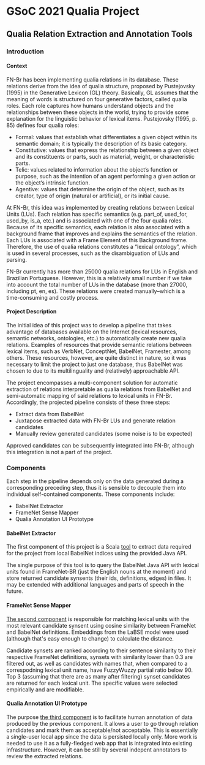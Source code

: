 # GSoC 2021 Qualia Project
## Qualia Relation Extraction and Annotation Tools

### Introduction

#### Context
FN-Br has been implementing qualia relations in its database. These relations derive from the idea of qualia structure, proposed by Pustejovsky (1995) in the Generative Lexicon (GL) theory. Basically, GL assumes that the meaning of words is structured on four generative factors, called qualia roles. Each role captures how humans understand objects and the relationships between these objects in the world, trying to provide some explanation for the linguistic behavior of lexical items. Pustejovsky (1995, p. 85) defines four qualia roles:


- Formal: values that establish what differentiates a given object within its semantic domain; it is typically the description of its basic category.
- Constitutive: values that express the relationship between a given object and its constituents or parts, such as material, weight, or characteristic parts.
- Telic: values related to information about the object’s function or purpose, such as the intention of an agent performing a given action or the object’s intrinsic function.
- Agentive: values that determine the origin of the object, such as its creator, type of origin (natural or artificial), or its initial cause.


At FN-Br, this idea was implemented by creating relations between Lexical Units (LUs). Each relation has specific semantics (e.g. part_of, used_for, used_by, is_a, etc.) and is associated with one of the four qualia roles. Because of its specific semantics, each relation is also associated with a background frame that improves and explains the semantics of the relation. Each LUs is associated with a Frame Element of this Background frame. Therefore, the use of qualia relations constitutes a “lexical ontology”, which is used in several processes, such as the disambiguation of LUs and parsing.


FN-Br currently has more than 25000 qualia relations for LUs in English and Brazilian Portuguese. However, this is a relatively small number if we take into account the total number of LUs in the database (more than 27000, including pt, en, es). These relations were created manually–which is a time-consuming and costly process.


#### Project Description
The initial idea of this project was to develop a pipeline that takes advantage of databases available on the Internet (lexical resources, semantic networks, ontologies, etc.) to automatically create new qualia relations. Examples of resources that provide semantic relations between lexical items, such as VerbNet, ConceptNet, BabelNet, Framester, among others. These resources, however, are quite distinct in nature, so it was necessary to limit the project to just one database, thus BabelNet was chosen to due to its multilinguality and (relatively) approachable API.

The project encompasses a multi-component solution for automatic extraction of relations interpretable as qualia relations from BabelNet and semi-automatic mapping of said relations to lexical units in FN-Br. Accordingly, the projected pipeline consists of these three steps:

- Extract data from BabelNet
- Juxtapose extracted data with FN-Br LUs and generate relation candidates
- Manually review generated candidates (some noise is to be expected)

Approved candidates can be subsequently integrated into FN-Br, although this integration is not a part of the project.


### Components
Each step in the pipeline depends only on the data generated during a corresponding preceding step, thus it is sensible to decouple them into individual self-contained components. These components include:
- BabelNet Extractor
- FrameNet Sense Mapper
- Qualia Annotation UI Prototype

#### BabelNet Extractor
The first component of this project is a Scala [tool](https://github.com/slowwavesleep/BabelNetExtractor) to extract data required for the project
from local BabelNet indices using the provided Java API.

The single purpose of this tool is to query the BabelNet Java API with lexical units found in FrameNet-BR (just the English nouns at the moment) and store returned candidate synsents (their ids, definitions, edges) in files. It may be extended with additional languages and parts of speech in the future.

#### FrameNet Sense Mapper
[The second component](https://github.com/slowwavesleep/FnSenseMapper) is responsible for matching lexical units with the most relevant candidate synsent using cosine similarity between FrameNet and BabelNet definitions. Embeddings from the LaBSE model were used (although that's easy enough to change) to calculate the distance.

Candidate synsets are ranked according to their sentence similarity to their respective FrameNet definitions, synsets with similarity lower than 0.3 are filtered out, as well as candidates with names that, when compared to a correspodning lexical unit name, have FuzzyWuzzy partial ratio below 90. Top 3 (assuming that there are as many after filtering) synset candidates are returned for each lexical unit. The specific values were selected empirically and are modifiable.

#### Qualia Annotation UI Prototype
The purpose [the third component](https://github.com/slowwavesleep/QualiaAnnotationUI) is to facilitate human annotation of data produced by the previous component. It allows a user to go through relation candidates and mark them as acceptable/not acceptable. This is essentially a single-user local app since the data is persisted locally only. More work is needed to use it as a fully-fledged web app that is integrated into existing infrastructure. However, it can be still by several indepent annotators to review the extracted relations.
